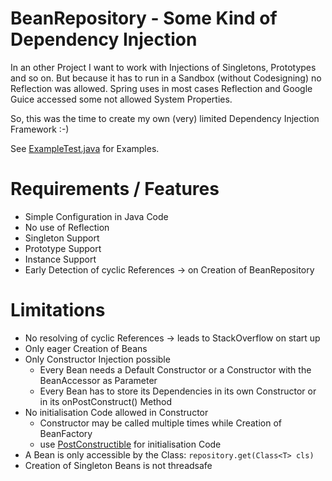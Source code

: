 BeanRepository - Some Kind of Dependency Injection
==================================================

In an other Project I want to work with Injections of Singletons,
 Prototypes and so on. But because it has to run in a Sandbox (without
 Codesigning) no Reflection was allowed. Spring uses in most cases
 Reflection and Google Guice accessed some not allowed System Properties.

So, this was the time to create my own (very) limited Dependency
 Injection Framework :-)

See [ExampleTest.java](src/test/java/de/tse/beanrepository/example/ExampleTest.java)
 for Examples.

# Requirements / Features #

* Simple Configuration in Java Code
* No use of Reflection
* Singleton Support
* Prototype Support
* Instance Support
* Early Detection of cyclic References -> on Creation of BeanRepository

# Limitations #

* No resolving of cyclic References -> leads to StackOverflow on start up
* Only eager Creation of Beans
* Only Constructor Injection possible
    * Every Bean needs a Default Constructor or a Constructor with
       the BeanAccessor as Parameter
    * Every Bean has to store its Dependencies in its own Constructor
       or in its onPostConstruct() Method
* No initialisation Code allowed in Constructor
    * Constructor may be called multiple times while Creation of BeanFactory
    * use [PostConstructible](src/main/java/de/tse/beanrepository/PostConstructible.java)
       for initialisation Code
* A Bean is only accessible by the Class: `repository.get(Class<T> cls)`
* Creation of Singleton Beans is not threadsafe